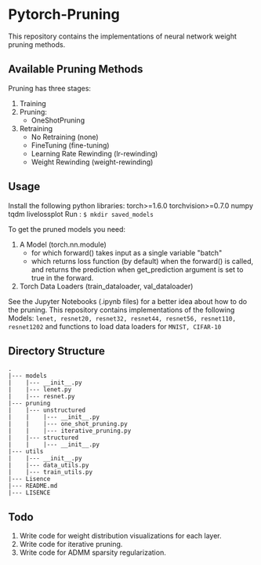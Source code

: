 # Pytorch-Pruning

This repository contains the implementations of neural network weight pruning methods.

## Available Pruning Methods

Pruning has three stages:

1. Training
2. Pruning:
   - OneShotPruning
3. Retraining
   - No Retraining (none)
   - FineTuning (fine-tuning)
   - Learning Rate Rewinding (lr-rewinding)
   - Weight Rewinding (weight-rewinding)

## Usage

Install the following python libraries:
	torch>=1.6.0
	torchvision>=0.7.0
	numpy
	tqdm
	livelossplot
Run :
`$ mkdir saved_models`

To get the pruned models you need:
1. A Model (torch.nn.module)
   - for which forward() takes input as a single variable "batch"
   - which returns loss function (by default) when the forward() is called, and returns the prediction when get_prediction argument is set to true in the forward.
2. Torch Data Loaders (train_dataloader, val_dataloader)

See the Jupyter Notebooks (.ipynb files) for a better idea about how to do the pruning. This repository contains implementations of the following Models:
`lenet, resnet20, resnet32, resnet44, resnet56, resnet110, resnet1202` and functions to load data loaders for `MNIST, CIFAR-10`




## Directory Structure

	.
	|--- models
	|    |--- __init__.py
	|    |--- lenet.py
	|    |--- resnet.py
	|--- pruning
	|    |--- unstructured
	|    |    |--- __init__.py
	|    |    |--- one_shot_pruning.py
	|    |    |--- iterative_pruning.py
	|    |--- structured
	|    |    |--- __init__.py
	|--- utils
	|    |--- __init__.py
	|    |--- data_utils.py
	|    |--- train_utils.py
	|--- Lisence
	|--- README.md
	|--- LISENCE


## Todo

1. Write code for weight distribution visualizations for each layer.
2. Write code for iterative pruning.
3. Write code for ADMM sparsity regularization.







